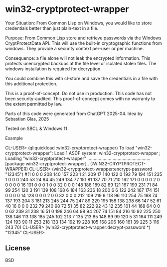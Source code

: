 # win32-cryptprotect-wrapper

Your Situation: From Common Lisp on Windows, you would like to store credentials better than just plain-text in a file.

Purpose: 
From Common Lisp store and retrieve passwords via the Windows CryptProtectData API.
This will use the built-in cryptographic functions from windows.
They provide a security context per-user or per machine. 

Consequence: a file alone will not leak the encrypted information.
This protects unencrypted backups at the file level or isolated stolen files.
The windows installation is required for decryption. 

You could combine this with cl-store and save the credentials in a file with this additional protection.

This is a proof-of-concept. Do not use in production.
This code has not been security-audited.
This proof-of-concept comes with no warranty to the extent permitted by law.

Parts of this code were generated from ChatGPT 2025-04.
Idea by Sebastian Glas, 2025
   
Tested on SBCL & Windows 11

Example

CL-USER> (ql:quickload :win32-cryptprotect-wrapper)
To load "win32-cryptprotect-wrapper":
  Load 1 ASDF system:
    win32-cryptprotect-wrapper
; Loading "win32-cryptprotect-wrapper"
..................................................
[package win32-cryptprotect-wrapper]..
(:WIN32-CRYPTPROTECT-WRAPPER)
CL-USER> (win32-cryptprotect-wrapper:encrypt-password "12345")
#(1 0 0 0 208 140 157 223 1 21 209 17 140 122 0 192 79 194 151 235 1 0 0 0 240
  53 24 84 45 249 134 77 151 81 137 70 71 210 162 171 0 0 0 0 2 0 0 0 0 0 16
  101 0 0 0 1 0 0 32 0 0 0 148 188 189 82 89 121 167 199 231 71 84 99 254 120 3
  191 139 108 168 6 184 163 236 18 200 6 6 122 242 167 174 151 0 0 0 0 14 128 0
  0 0 2 0 0 32 0 0 0 212 109 219 9 118 96 110 254 75 188 74 137 193 204 3 181
  213 245 244 75 247 89 229 195 158 138 238 66 147 52 61 40 16 0 0 0 232 79 240
  98 72 51 35 82 222 92 43 12 235 101 44 168 64 0 0 0 62 239 31 238 16 51 0 198
  246 64 98 94 207 74 151 84 216 10 92 225 250 138 146 113 138 185 245 102 213
  7 135 213 85 148 89 99 120 5 31 164 111 249 124 193 90 11 253 218 133 134 192
  19 228 105 168 206 160 161 39 225 3 116 243 70)
CL-USER> (win32-cryptprotect-wrapper:decrypt-password *)
"12345"
CL-USER> 

## License

BSD


